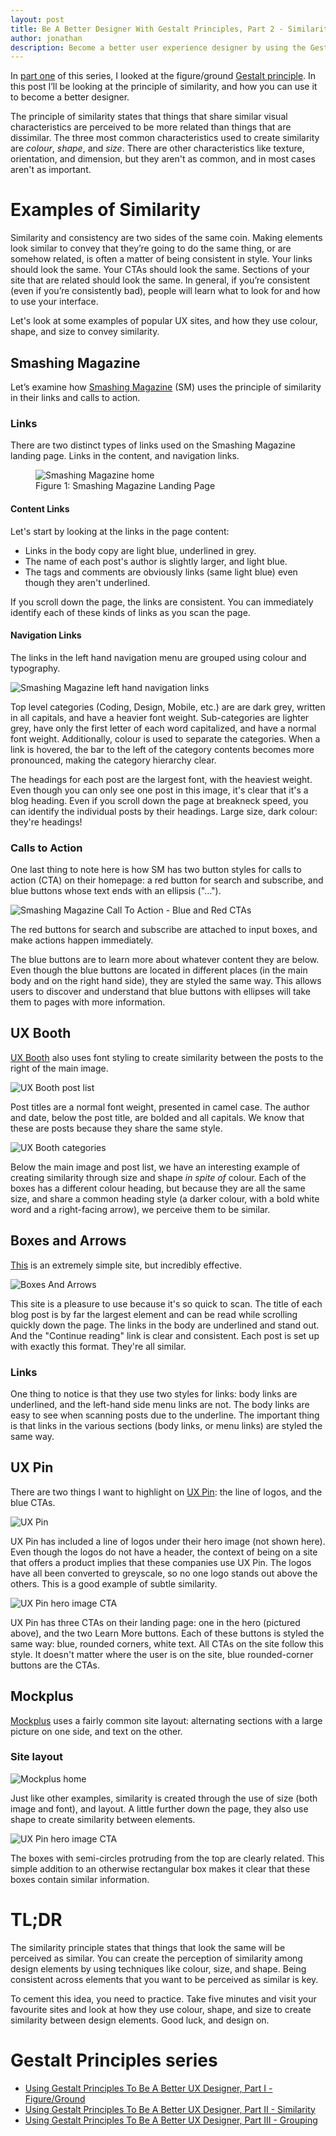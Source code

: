 ```yaml
---
layout: post
title: Be A Better Designer With Gestalt Principles, Part 2 - Similarity
author: jonathan
description: Become a better user experience designer by using the Gestalt principle of similarity. The Gestalt principle of similarity states that things that share similar visual characteristics are perceived to be more related than things that are dissimilar. The three most common characteristics used to create similarity are colour, shape, and size. In this post I’ll be looking at the principle of similarity, and how you can use it to become a better designer.
---
```


In [part one](https://thinkux.ca/blog/be-a-better-designer-with-gestalt-principles-part-1-figure-ground/) of this series, I looked at the figure/ground [Gestalt principle](https://www.smashingmagazine.com/2014/03/design-principles-visual-perception-and-the-principles-of-gestalt/). In this post I’ll be looking at the principle of similarity, and how you can use it to become a better designer.

The principle of similarity states that things that share similar visual characteristics are perceived to be more related than things that are dissimilar. The three most common characteristics used to create similarity are *colour*, *shape*, and *size*. There are other characteristics like texture, orientation, and dimension, but they aren't as common, and in most cases aren't as important.

# Examples of Similarity #

Similarity and consistency are two sides of the same coin. Making elements look similar to convey that they’re going to do the same thing, or are somehow related, is often a matter of being consistent in style. Your links should look the same. Your CTAs should look the same. Sections of your site that are related should look the same. In general, if you’re consistent (even if you’re consistently bad), people will learn what to look for and how to use your interface.

Let's look at some examples of popular UX sites, and how they use colour, shape, and size to convey similarity.

## Smashing Magazine ##

Let’s examine how [Smashing Magazine](https://www.smashingmagazine.com/) (SM) uses the principle of similarity in their links and calls to action.

### Links ###

There are two distinct types of links used on the Smashing Magazine landing page. Links in the content, and navigation links.

<figure class="figure">
  <img src="{{ site.baseurl }}/images/gestalt/similarity/smashing-home.png"
    class="img-responsive"
    alt="Smashing Magazine home"
    />
  <figcaption class="figure-caption">Figure 1: Smashing Magazine Landing Page</figcaption>
</figure>

#### Content Links ####

Let's start by looking at the links in the page content:
* Links in the body copy are light blue, underlined in grey.
* The name of each post's author is slightly larger, and light blue.
* The tags and comments are obviously links (same light blue) even though they aren't underlined.

If you scroll down the page, the links are consistent. You can immediately identify each of these kinds of links as you scan the page.

#### Navigation Links ####

The links in the left hand navigation menu are grouped using colour and typography.

<img src="{{ site.baseurl }}/images/gestalt/similarity/smashing-lhs_links.png"
  class="img-responsive"
  alt="Smashing Magazine left hand navigation links"
  />

Top level categories (Coding, Design, Mobile, etc.) are are dark grey, written in all capitals, and have a heavier font weight. Sub-categories are lighter grey, have only the first letter of each word capitalized, and have a normal font weight. Additionally, colour is used to separate the categories. When a link is hovered, the bar to the left of the category contents becomes more pronounced, making the category hierarchy clear.

The headings for each post are the largest font, with the heaviest weight. Even though you can only see one post in this image, it's clear that it's a blog heading. Even if you scroll down the page at breakneck speed, you can identify the individual posts by their headings. Large size, dark colour: they're headings!

### Calls to Action ###

One last thing to note here is how SM has two button styles for calls to action (CTA) on their homepage: a red button for search and subscribe, and blue buttons whose text ends with an ellipsis ("...").

<img src="{{ site.baseurl }}/images/gestalt/similarity/smashing-blue_and_red.jpg"
  class="img-responsive"
  alt="Smashing Magazine Call To Action - Blue and Red CTAs"
  />

The red buttons for search and subscribe are attached to input boxes, and make actions happen immediately.

The blue buttons are to learn more about whatever content they are below. Even though the blue buttons are located in different places (in the main body and on the right hand side), they are styled the same way. This allows users to discover and understand that blue buttons with ellipses will take them to pages with more information.

## UX Booth ##

[UX Booth](http://www.uxbooth.com/) also uses font styling to create similarity between the posts to the right of the main image.

<img src="{{ site.baseurl }}/images/gestalt/similarity/uxbooth-home_top.png"
  class="img-responsive"
  alt="UX Booth post list"
  />

Post titles are a normal font weight, presented in camel case. The author and date, below the post title, are bolded and all capitals. We know that these are posts because they share the same style.

<img src="{{ site.baseurl }}/images/gestalt/similarity/uxbooth-home_bottom.png"
  class="img-responsive"
  alt="UX Booth categories"
  />

Below the main image and post list, we have an interesting example of creating similarity through size and shape _in spite of_ colour. Each of the boxes has a different colour heading, but because they are all the same size, and share a common heading style (a darker colour, with a bold white word and a right-facing arrow), we perceive them to be similar.

## Boxes and Arrows ##

[This](http://www.boxesandarrows.com) is an extremely simple site, but incredibly effective.

<img src="{{ site.baseurl }}/images/gestalt/similarity/boxesandarrows-home.png"
  class="img-responsive"
  alt="Boxes And Arrows"
  />

This site is a pleasure to use because it's so quick to scan. The title of each blog post is by far the largest element and can be read while scrolling quickly down the page. The links in the body are underlined and stand out. And the "Continue reading" link is clear and consistent. Each post is set up with exactly this format. They're all similar.

### Links ###

One thing to notice is that they use two styles for links: body links are underlined, and the left-hand side menu links are not. The body links are easy to see when scanning posts due to the underline. The important thing is that links in the various sections (body links, or menu links) are styled the same way.

## UX Pin ##

There are two things I want to highlight on [UX Pin](http://www.uxpin.com): the line of logos, and the blue CTAs.

<img src="{{ site.baseurl }}/images/gestalt/similarity/uxpin-home.png"
  class="img-responsive"
  alt="UX Pin"
  />

UX Pin has included a line of logos under their hero image (not shown here). Even though the logos do not have a header, the context of being on a site that offers a product implies that these companies use UX Pin. The logos have all been converted to greyscale, so no one logo stands out above the others. This is a good example of subtle similarity.

<img src="{{ site.baseurl }}/images/gestalt/similarity/uxpin-hero_cta.png"
  class="img-responsive"
  alt="UX Pin hero image CTA"
  />

UX Pin has three CTAs on their landing page: one in the hero (pictured above), and the two Learn More buttons. Each of these buttons is styled the same way: blue, rounded corners, white text. All CTAs on the site follow this style. It doesn't matter where the user is on the site, blue rounded-corner buttons are the CTAs.

## Mockplus ##

[Mockplus](http://www.mockplus.com) uses a fairly common site layout: alternating sections with a large picture on one side, and text on the other.

### Site layout ###

<img src="{{ site.baseurl }}/images/gestalt/similarity/mockplus-home.png"
  class="img-responsive"
  alt="Mockplus home"
  />

Just like other examples, similarity is created through the use of size (both image and font), and layout. A little further down the page, they also use shape to create similarity between elements.

<img src="{{ site.baseurl }}/images/gestalt/similarity/mockplus-boxes.png"
  class="img-responsive"
  alt="UX Pin hero image CTA"
  />

The boxes with semi-circles protruding from the top are clearly related. This simple addition to an otherwise rectangular box makes it clear that these boxes contain similar information.

# TL;DR #

The similarity principle states that things that look the same will be perceived as similar. You can create the perception of similarity among design elements by using techniques like colour, size, and shape. Being consistent across elements that you want to be perceived as similar is key.

To cement this idea, you need to practice. Take five minutes and visit your favourite sites and look at how they use colour, shape, and size to create similarity between design elements. Good luck, and design on.

# Gestalt Principles series #

* [Using Gestalt Principles To Be A Better UX Designer, Part I - Figure/Ground](https://thinkux.ca/blog/Using-Gestalt-Principles-To-Be-A-Better-Designer-Part-1-Figure-Ground/)
* [Using Gestalt Principles To Be A Better UX Designer, Part II - Similarity](https://thinkux.ca/blog/Using-Gestalt-Principles-To-Be-A-Better-Designer-Part-2-Similarity/)
* [Using Gestalt Principles To Be A Better UX Designer, Part III - Grouping](https://thinkux.ca/blog/Using-Gestalt-Principles-To-Be-A-Better-Designer-Part-3-Grouping/)
